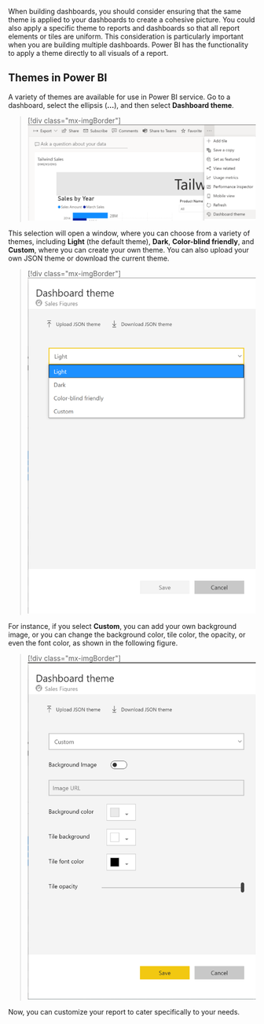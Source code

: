 When building dashboards, you should consider ensuring that the same theme is applied to your dashboards to create a cohesive picture. You could also apply a specific theme to reports and dashboards so that all report elements or tiles are uniform. This consideration is particularly important when you are building multiple dashboards. Power BI has the functionality to apply a theme directly to all visuals of a report.

## Themes in Power BI 

A variety of themes are available for use in Power BI service. Go to a dashboard, select the ellipsis (**...**), and then select **Dashboard theme**.

> [!div class="mx-imgBorder"]
> [![Selecting dashboard theme on a dashboard](../media/04-dashboard-theme-button-ssm.png)](../media/04-dashboard-theme-button-ssm.png#lightbox)

This selection will open a window, where you can choose from a variety of themes, including **Light** (the default theme), **Dark**, **Color-blind friendly**, and **Custom**, where you can create your own theme. You can also upload your own JSON theme or download the current theme.

> [!div class="mx-imgBorder"]
> [![Selecting dashboard theme](../media/04-dashboard-theme-ss.png)](../media/04-dashboard-theme-ss.png#lightbox)

For instance, if you select **Custom**, you can add your own background image, or you can change the background color, tile color, the opacity, or even the font color, as shown in the following figure.

> [!div class="mx-imgBorder"]
> [![Custom Dashboard theme](../media/04-dashboard-theme-custom-ss.png)](../media/04-dashboard-theme-custom-ss.png#lightbox)

Now, you can customize your report to cater specifically to your needs.
